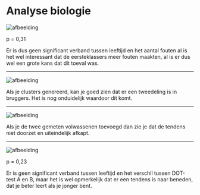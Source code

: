 # Analyse biologie

![afbeelding](https://user-images.githubusercontent.com/73174454/219216631-44893087-52c9-4473-aa15-ed46861df09d.png)

p = 0,31

Er is dus geen significant verband tussen leeftijd en het aantal fouten al is het wel interessant dat de eersteklassers meer fouten maakten, al is er dus wel een grote kans dat dit toeval was.

---

![afbeelding](https://user-images.githubusercontent.com/73174454/219215461-77ed2d15-d6a8-4f65-9f58-b431c6663e72.png)

Als je clusters genereerd, kan je goed zien dat er een tweedeling is in bruggers. Het is nog onduidelijk waardoor dit komt.

---

![afbeelding](https://user-images.githubusercontent.com/73174454/219222301-5c3bc8b1-886d-415d-b2cd-caf120882b7b.png)

Als je de twee gemeten volwassenen toevoegd dan zie je dat de tendens niet doorzet en uiteindelijk afkapt.

---

![afbeelding](https://user-images.githubusercontent.com/73174454/219220516-0773b704-db7d-43dc-bc55-fd6df06bf7ae.png)

p = 0,23

Er is geen significant verband tussen leeftijd en het verschil tussen DOT-test A en B, maar het is wel opmerkelijk dat er een tendens is naar beneden, dat je beter leert als je jonger bent.
